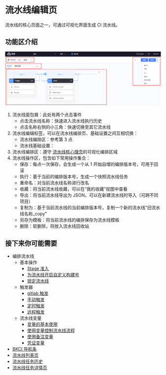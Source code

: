 # 流水线编辑页

流水线的核心页面之一，可通过可视化界面生成 CI 流水线。

## 功能区介绍

![png](../../../assets/service_pipeline_edit.png)

1. 流水线面包屑：此处有两个点击事件
   - 点击流水线名称：快速进入流水线执行历史
   - 点击名称右侧的小三角：快速切换至其它流水线
2. 流水线编辑标签，可以在流水线编排页、基础设置之间互相切换：
   - 流水线编排区：参考第 3 点
   - 流水线基础设置：
3. 流水线编排区：遵守 [流水线核心理念](../../Concepts/Learn-pipeline-in-5min.md)的可视化编排区域
4. 流水线操作区，包含如下常用操作集合：
   - 保存：每点一次保存，会生成一个从 1 开始自增的编排版本号，可用于回滚
   - 执行：基于当前的编排版本号，生成一个快照流水线任务
   - 重命名：对当前流水线名称进行改名
   - 收藏：将当前流水线收藏，可以在“我的收藏”视图中查看
   - 导出：将当前流水线导出为 JSON，可以在新建流水线时导入（可跨不同项目）
   - 复制为：基于当前流水线的当前编排版本号，复制一个新的流水线“旧流水线名称_copy”
   - 另存为模板：将当前流水线的编排保存为流水线模板
   - 删除：软删除，将放入流水线回收站

## 接下来你可能需要

* 编排流水线
   * 基本操作
      * [Stage 准入](pipeline-edit-guide/gui.md)
      * [为流水线开启自定义构建号](pipeline-edit-guide/alias-buildno.md)
      * [锁定流水线](pipeline-edit-guide/disable-pipeline.md)
   * 触发器
      * [gitlab 触发](pipeline-triggers/pipeline-trigger-gitlab.md)
      * [手动触发](pipeline-triggers/pipeline-trigger-manual.md)
      * [定时触发](pipeline-triggers/pipeline-trigger-timer.md)
      * [远程触发](/pipeline-triggers/pipeline-trigger-remote.md)
   * 流水线变量
      * [变量的基本使用](pipeline-variables/pipeline-variables-shell-batch.md)
      * [使用变量控制流水线流程](pipeline-variables/pipeline-variables-flow-control.md)
      * [使用备注变量](pipeline-variables/pipeline-variables-remark.md)
      * [凭证变量](pipeline-variables/pipeline-variables-ticket.md)
* [BKCI 导航条](../Console.md)
* [流水线列表页](pipeline-list.md)
* [流水线任务历史](pipeline-history.md)
* [流水线任务详情页](../pipeline-build-detail/pipeline-detail.md)
